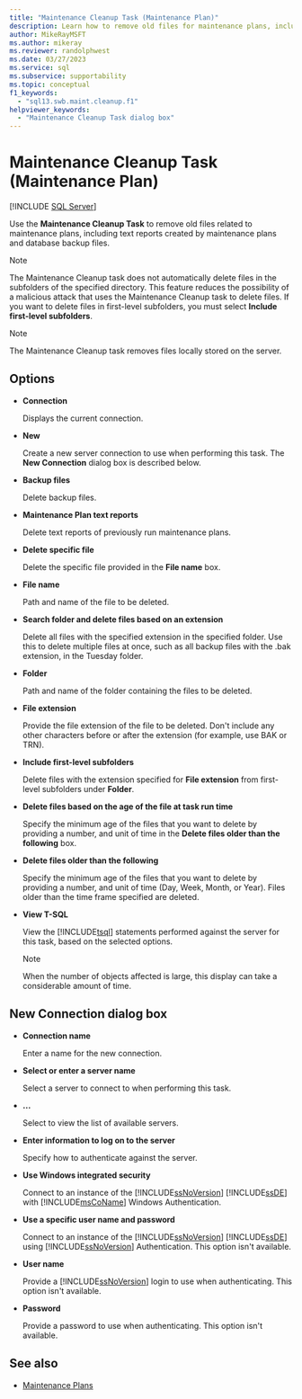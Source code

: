 ```yaml
---
title: "Maintenance Cleanup Task (Maintenance Plan)"
description: Learn how to remove old files for maintenance plans, including text reports for maintenance plans and database backup files using the Maintenance Cleanup Task.
author: MikeRayMSFT
ms.author: mikeray
ms.reviewer: randolphwest
ms.date: 03/27/2023
ms.service: sql
ms.subservice: supportability
ms.topic: conceptual
f1_keywords:
  - "sql13.swb.maint.cleanup.f1"
helpviewer_keywords:
  - "Maintenance Cleanup Task dialog box"
---
```

# Maintenance Cleanup Task (Maintenance Plan)

[!INCLUDE [SQL Server](../../includes/applies-to-version/sqlserver.md)]

Use the **Maintenance Cleanup Task** to remove old files related to maintenance plans, including text reports created by maintenance plans and database backup files.

> [!NOTE]  
> The Maintenance Cleanup task does not automatically delete files in the subfolders of the specified directory. This feature reduces the possibility of a malicious attack that uses the Maintenance Cleanup task to delete files. If you want to delete files in first-level subfolders, you must select **Include first-level subfolders**.

> [!NOTE]  
> The Maintenance Cleanup task removes files locally stored on the server.

## Options

- **Connection**

  Displays the current connection.

- **New**

  Create a new server connection to use when performing this task. The **New Connection** dialog box is described below.

- **Backup files**

  Delete backup files.

- **Maintenance Plan text reports**

  Delete text reports of previously run maintenance plans.

- **Delete specific file**

  Delete the specific file provided in the **File name** box.

- **File name**

  Path and name of the file to be deleted.

- **Search folder and delete files based on an extension**

  Delete all files with the specified extension in the specified folder. Use this to delete multiple files at once, such as all backup files with the .bak extension, in the Tuesday folder.

- **Folder**

  Path and name of the folder containing the files to be deleted.

- **File extension**

  Provide the file extension of the file to be deleted. Don't include any other characters before or after the extension (for example, use BAK or TRN).

- **Include first-level subfolders**

  Delete files with the extension specified for **File extension** from first-level subfolders under **Folder**.

- **Delete files based on the age of the file at task run time**

  Specify the minimum age of the files that you want to delete by providing a number, and unit of time in the **Delete files older than the following** box.

- **Delete files older than the following**

  Specify the minimum age of the files that you want to delete by providing a number, and unit of time (Day, Week, Month, or Year). Files older than the time frame specified are deleted.

- **View T-SQL**

  View the [!INCLUDE[tsql](../../includes/tsql-md.md)] statements performed against the server for this task, based on the selected options.

  > [!NOTE]  
  > When the number of objects affected is large, this display can take a considerable amount of time.

## New Connection dialog box

- **Connection name**

  Enter a name for the new connection.

- **Select or enter a server name**

  Select a server to connect to when performing this task.

- **...**

  Select to view the list of available servers.

- **Enter information to log on to the server**

  Specify how to authenticate against the server.

- **Use Windows integrated security**

  Connect to an instance of the [!INCLUDE[ssNoVersion](../../includes/ssnoversion-md.md)] [!INCLUDE[ssDE](../../includes/ssde-md.md)] with [!INCLUDE[msCoName](../../includes/msconame-md.md)] Windows Authentication.

- **Use a specific user name and password**

  Connect to an instance of the [!INCLUDE[ssNoVersion](../../includes/ssnoversion-md.md)] [!INCLUDE[ssDE](../../includes/ssde-md.md)] using [!INCLUDE[ssNoVersion](../../includes/ssnoversion-md.md)] Authentication. This option isn't available.

- **User name**

  Provide a [!INCLUDE[ssNoVersion](../../includes/ssnoversion-md.md)] login to use when authenticating. This option isn't available.

- **Password**

  Provide a password to use when authenticating. This option isn't available.

## See also

- [Maintenance Plans](maintenance-plans.md)
